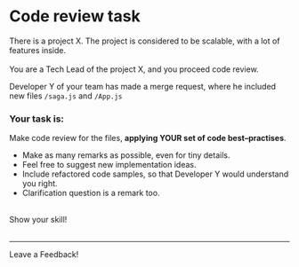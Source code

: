 # Code review task
There is a project X.  The project is considered to be scalable, with a lot of features inside.
<br/>
<br/>
You are a Tech Lead of the project X, and you proceed code review.
<br/>

Developer Y of your team has made a merge request, where he included new files `/saga.js` and `/App.js`

### Your task is:
Make code review for the files,  **applying YOUR set of code best–practises**.
- Make as many remarks as possible, even for tiny details.
- Feel free to suggest new implementation ideas.
- Include refactored code samples, so that Developer Y would understand you right.
- Clarification question is a remark too.
<br/>
Show your skill!
<br/>
<br/>

---
Leave a Feedback!
